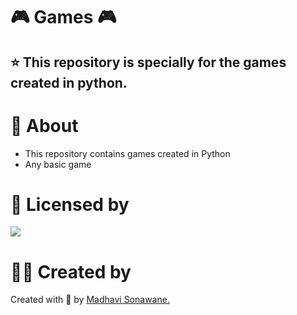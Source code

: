 # 🎮 Games 🎮
## ⭐ This repository is specially for the games created in python. 

# 📌 About
- This repository contains games created in Python
- Any basic game 

# 📝 Licensed by 
<img src="https://img.shields.io/github/license/payloadbox/xss-payload-list">

# 👸🏻 Created by 
Created with 🤍 by <a href="https://github.com/CODING-Enthusiast9857" target="_blank">Madhavi Sonawane.</a>

